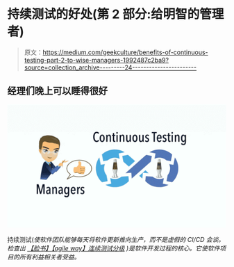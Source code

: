 # 持续测试的好处(第 2 部分:给明智的管理者)

> 原文：<https://medium.com/geekculture/benefits-of-continuous-testing-part-2-to-wise-managers-1992487c2ba9?source=collection_archive---------24----------------------->

## 经理们晚上可以睡得很好

![](img/4eda884f39bb304442285af5622307e8.png)

持续测试(*使软件团队能够每天将软件更新推向生产，而不是虚假的 CI/CD 会谈。检查出* [*【脸书】*](https://zhiminzhan.medium.com/recommend-a-great-ci-presentation-continuous-integration-at-facebook-6369323da084)*[*【agile way】连续测试分级*](https://zhiminzhan.medium.com/agileway-continuous-testing-grading-f483a870d2e2) )是软件开发过程的核心。它使软件项目的所有利益相关者受益。*